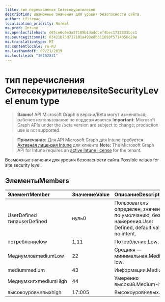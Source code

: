 ```yaml
---
title: тип перечисления Ситесекуритилевел
description: Возможные значения для уровня безопасности сайта.
author: tfitzmac
localization_priority: Normal
ms.prod: Intune
ms.openlocfilehash: d65ce6c6e3a57185b1daddcef4bec1732333bcc1
ms.sourcegitcommit: 03421b75d717101a499e0b311890f5714056e29e
ms.translationtype: MT
ms.contentlocale: ru-RU
ms.lasthandoff: 02/21/2019
ms.locfileid: "30152831"
---
```

# <a name="sitesecuritylevel-enum-type"></a><span data-ttu-id="8264a-103">тип перечисления Ситесекуритилевел</span><span class="sxs-lookup"><span data-stu-id="8264a-103">siteSecurityLevel enum type</span></span>

> <span data-ttu-id="8264a-104">**Важно!** API Microsoft Graph в версии/Beta могут изменяться; рабочее использование не поддерживается.</span><span class="sxs-lookup"><span data-stu-id="8264a-104">**Important:** Microsoft Graph APIs under the /beta version are subject to change; production use is not supported.</span></span>

> <span data-ttu-id="8264a-105">**Примечание:** Для API Microsoft Graph для Intune требуется [Активная лицензия Intune](https://go.microsoft.com/fwlink/?linkid=839381) для клиента.</span><span class="sxs-lookup"><span data-stu-id="8264a-105">**Note:** The Microsoft Graph API for Intune requires an [active Intune license](https://go.microsoft.com/fwlink/?linkid=839381) for the tenant.</span></span>

<span data-ttu-id="8264a-106">Возможные значения для уровня безопасности сайта.</span><span class="sxs-lookup"><span data-stu-id="8264a-106">Possible values for site security level.</span></span>

## <a name="members"></a><span data-ttu-id="8264a-107">Элементы</span><span class="sxs-lookup"><span data-stu-id="8264a-107">Members</span></span>
|<span data-ttu-id="8264a-108">Элемент</span><span class="sxs-lookup"><span data-stu-id="8264a-108">Member</span></span>|<span data-ttu-id="8264a-109">Значение</span><span class="sxs-lookup"><span data-stu-id="8264a-109">Value</span></span>|<span data-ttu-id="8264a-110">Описание</span><span class="sxs-lookup"><span data-stu-id="8264a-110">Description</span></span>|
|:---|:---|:---|
|<span data-ttu-id="8264a-111">UserDefined типа</span><span class="sxs-lookup"><span data-stu-id="8264a-111">userDefined</span></span>|<span data-ttu-id="8264a-112">нуль</span><span class="sxs-lookup"><span data-stu-id="8264a-112">0</span></span>|<span data-ttu-id="8264a-113">Пользователь определен, значение по умолчанию, без намерения.</span><span class="sxs-lookup"><span data-stu-id="8264a-113">User Defined, default value, no intent.</span></span>|
|<span data-ttu-id="8264a-114">потребление</span><span class="sxs-lookup"><span data-stu-id="8264a-114">low</span></span>|<span data-ttu-id="8264a-115">1,1</span><span class="sxs-lookup"><span data-stu-id="8264a-115">1</span></span>|<span data-ttu-id="8264a-116">Потребление.</span><span class="sxs-lookup"><span data-stu-id="8264a-116">Low.</span></span>|
|<span data-ttu-id="8264a-117">Медиумлов</span><span class="sxs-lookup"><span data-stu-id="8264a-117">mediumLow</span></span>|<span data-ttu-id="8264a-118">2</span><span class="sxs-lookup"><span data-stu-id="8264a-118">2</span></span>|<span data-ttu-id="8264a-119">Средняя — минимальная.</span><span class="sxs-lookup"><span data-stu-id="8264a-119">Medium-low.</span></span>|
|<span data-ttu-id="8264a-120">medium</span><span class="sxs-lookup"><span data-stu-id="8264a-120">medium</span></span>|<span data-ttu-id="8264a-121">4</span><span class="sxs-lookup"><span data-stu-id="8264a-121">3</span></span>|<span data-ttu-id="8264a-122">Информации.</span><span class="sxs-lookup"><span data-stu-id="8264a-122">Medium.</span></span>|
|<span data-ttu-id="8264a-123">Медиумхигх</span><span class="sxs-lookup"><span data-stu-id="8264a-123">mediumHigh</span></span>|<span data-ttu-id="8264a-124">4</span><span class="sxs-lookup"><span data-stu-id="8264a-124">4</span></span>|<span data-ttu-id="8264a-125">Умеренно высокий.</span><span class="sxs-lookup"><span data-stu-id="8264a-125">Medium-high.</span></span>|
|<span data-ttu-id="8264a-126">высокоуровневых</span><span class="sxs-lookup"><span data-stu-id="8264a-126">high</span></span>|<span data-ttu-id="8264a-127">17:00</span><span class="sxs-lookup"><span data-stu-id="8264a-127">5</span></span>|<span data-ttu-id="8264a-128">Высокоуровневых.</span><span class="sxs-lookup"><span data-stu-id="8264a-128">High.</span></span>|




